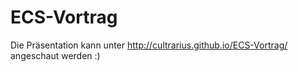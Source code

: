 # ECS-Vortrag

Die Präsentation kann unter http://cultrarius.github.io/ECS-Vortrag/ angeschaut werden :)
